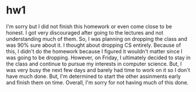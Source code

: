# hw1

I'm sorry but I did not finish this homework or even come close to be honest. 
I got very discouraged after going to the lectures and not understanding much of them.
So, I was planning on dropping the class and was 90% sure about it. I thought about dropping CS entirely.
Because of this, I didn't do the homework because I figured it wouldn't matter since I was going to be dropping.
However, on Friday, I ultimately decided to stay in the class and continue to pursue my interests in computer science.
But, I was very busy the next few days and barely had time to work on it so I don't have much done. 
But, I'm determined to start the other assinments early and finish them on time.
Overall, I'm sorry for not having much of this done.

